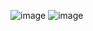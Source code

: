 ![image](https://github-readme-stats.vercel.app/api?username=vixxlol&theme=nord&show_icons=true)
![image](https://github-readme-stats.vercel.app/api/top-langs/?username=vixxlol&layout=compact&hide=php&theme=nord)

